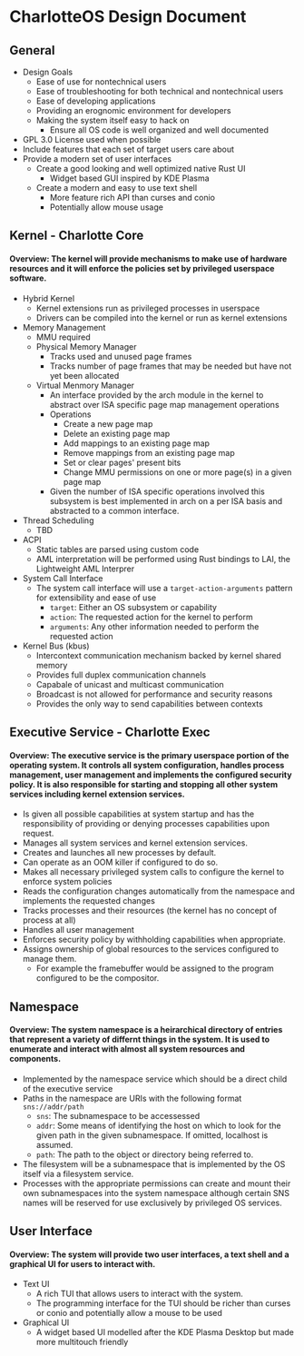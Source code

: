 # CharlotteOS Design Document

## General

- Design Goals
	- Ease of use for nontechnical users
	- Ease of troubleshooting for both technical and nontechnical users
	- Ease of developing applications
	- Providing an erognomic environment for developers
	- Making the system itself easy to hack on
		- Ensure all OS code is well organized and well documented
- GPL 3.0 License used when possible
- Include features that each set of target users care about
- Provide a modern set of user interfaces
	- Create a good looking and well optimized native Rust UI
		- Widget based GUI inspired by KDE Plasma
	- Create a modern and easy to use text shell
		- More feature rich API than curses and conio
		- Potentially allow mouse usage

## Kernel - Charlotte Core

#### Overview: The kernel will provide mechanisms to make use of hardware resources and it will enforce the policies set by privileged userspace software.

- Hybrid Kernel
	- Kernel extensions run as privileged processes in userspace
	- Drivers can be compiled into the kernel or run as kernel extensions
- Memory Management
	- MMU required
	- Physical Memory Manager
		- Tracks used and unused page frames
		- Tracks number of page frames that may be needed but have not yet been allocated
	- Virtual Menmory Manager
		- An interface provided by the arch module in the kernel to abstract over ISA specific page map management operations
		- Operations
			- Create a new page map
			- Delete an existing page map
			- Add mappings to an existing page map
			- Remove mappings from an existing page map
			- Set or clear pages' present bits
			- Change MMU permissions on one or more page(s) in a given page map
		- Given the number of ISA specific operations involved this subsystem is best implemented in arch on a per ISA basis
		and abstracted to a common interface.
- Thread Scheduling
	- TBD
- ACPI
	- Static tables are parsed using custom code
	- AML interpretation will be performed using Rust bindings to LAI, the Lightweight AML Interprer
- System Call Interface
	- The system call interface will use a `target-action-arguments` pattern for extensibility and ease of use
		- `target`: Either an OS subsystem or capability
		- `action`: The requested action for the kernel to perform
		- `arguments`: Any other information needed to perform the requested action
- Kernel Bus (kbus)
	- Intercontext communication mechanism backed by kernel shared memory
	- Provides full duplex communication channels
	- Capabale of unicast and multicast communication
	- Broadcast is not allowed for performance and security reasons
	- Provides the only way to send capabilities between contexts

## Executive Service - Charlotte Exec

#### Overview: The executive service is the primary userspace portion of the operating system. It controls all system configuration, handles process management, user management and implements the configured security policy. It is also responsible for starting and stopping all other system services including kernel extension services.
- Is given all possible capabilities at system startup and has the responsibility of providing or denying processes capabilities upon request.
- Manages all system services and kernel extension services.
- Creates and launches all new processes by default.
- Can operate as an OOM killer if configured to do so.
- Makes all necessary privileged system calls to configure the kernel to enforce system policies
- Reads the configuration changes automatically from the namespace and implements the requested changes
- Tracks processes and their resources (the kernel has no concept of process at all)
- Handles all user management
- Enforces security policy by withholding capabilities when appropriate.
- Assigns ownership of global resources to the services configured to manage them.
    - For example the framebuffer would be assigned to the program configured to be the compositor.

## Namespace

#### Overview: The system namespace is a heirarchical directory of entries that represent a variety of differnt things in the system. It is used to enumerate and interact with almost all system resources and components.

- Implemented by the namespace service which should be a direct child of the executive service
- Paths in the namespace are URIs with the following format `sns://addr/path`
	- `sns`: The subnamespace to be accessessed
	- `addr`: Some means of identifying the host on which to look for the given path in the given subnamespace. If omitted, localhost is assumed.
	- `path`: The path to the object or directory being referred to.
- The filesystem will be a subnamespace that is implemented by the OS itself via a filesystem service.
- Processes with the appropriate permissions can create and mount their own subnamespaces into the system namespace although certain SNS names will be reserved for use exclusively by privileged OS services.

## User Interface

#### Overview: The system will provide two user interfaces, a text shell and a graphical UI for users to interact with.

- Text UI
	- A rich TUI that allows users to interact with the system.
	- The programming interface for the TUI should be richer than curses or conio and potentially allow a mouse to be used
- Graphical UI
	- A widget based UI modelled after the KDE Plasma Desktop but made more multitouch friendly
